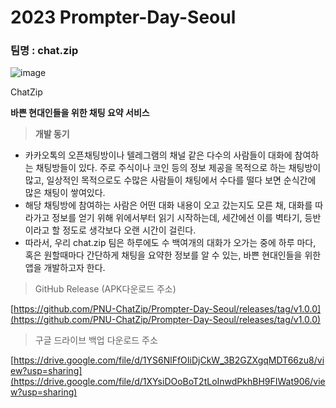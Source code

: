 # 2023 Prompter-Day-Seoul

### 팀명 : chat.zip
![image](https://github.com/PNU-ChatZip/Prompter-Day-Seoul/assets/34530460/14baf751-bacb-4dbd-a748-4906d8b6d818)

ChatZip

**바쁜 현대인들을 위한 채팅 요약 서비스**

> **개발 동기**

- 카카오톡의 오픈채팅방이나 텔레그램의 채널 같은 다수의 사람들이 대화에 참여하는 채팅방들이 있다. 주로 주식이나 코인 등의 정보 제공을 목적으로 하는 채팅방이 많고, 일상적인 목적으로도 수많은 사람들이 채팅에서 수다를 떨다 보면 순식간에 많은 채팅이 쌓여있다.
- 해당 채팅방에 참여하는 사람은 어떤 대화 내용이 오고 갔는지도 모른 채, 대화를 따라가고 정보를 얻기 위해 위에서부터 읽기 시작하는데, 세간에선 이를 벽타기, 등반이라고 할 정도로 생각보다 오랜 시간이 걸린다.
- 따라서, 우리 chat.zip 팀은 하루에도 수 백여개의 대화가 오가는 중에 하루 마다, 혹은 원할때마다 간단하게 채팅을 요약한 정보를 알 수 있는, 바쁜 현대인들을 위한 앱을 개발하고자 한다.

> GitHub Release (APK다운로드 주소)
  
  [https://github.com/PNU-ChatZip/Prompter-Day-Seoul/releases/tag/v1.0.0](https://github.com/PNU-ChatZip/Prompter-Day-Seoul/releases/tag/v1.0.0)
> 구글 드라이브 백업 다운로드 주소
  
  [https://drive.google.com/file/d/1YS6NlFfOIiDjCkW_3B2GZXgqMDT66zu8/view?usp=sharing](https://drive.google.com/file/d/1XYsiDOoBoT2tLoInwdPkhBH9FIWat906/view?usp=sharing)
